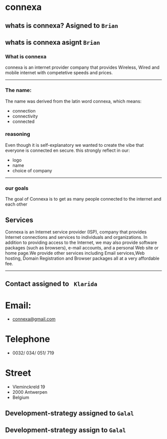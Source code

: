 # connexa

## whats is connexa? Asigned to `Brian` 


## whats is connexa asignt `Brian` 

### What is connexa

connexa is an internet provider company that provides Wireless, Wired and mobile internet with competetive speeds and prices.

---
### The name:
The name was derived from the latin word connexa, which means:
- connection
- connectivity
- connected
### reasoning
Even though it is self-explanatory we wanted to create the vibe that everyone is connected en secure.
this strongly reflect in our:
- logo
- name
- choice of company 

---
### our goals
The goal of Connexa is to get as many people connected to the internet and each other


## Services

Connexa is an Internet service provider (ISP), company that provides Internet connections and services to individuals and organizations.
In addition to providing access to the Internet, we may also provide software packages (such as browsers), e-mail accounts, and a personal Web site or home page.We provide other services including Email services,Web hosting, Domain Registration and Browser packages all at a very affordable fee.


---

## Contact assigned to ` Klarida`

# Email:

- connexa@gmail.com

# Telephone

- 0032/ 034/ 051/ 719
# Street 

- Vleminckreld 19 
- 2000 Antwerpen 
- Belgium
## Development-strategy  assigned to `Galal`



## Development-strategy assign to `Galal`
